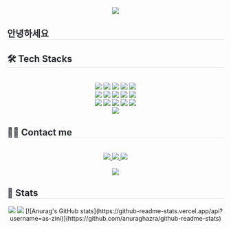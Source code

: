 <div align= "center">
    <img src="https://capsule-render.vercel.app/api?type=waving&color=0:ffffff,100:030202&height=180&text=Welcome%20to%20zini's%20github&animation=fadeIn&fontColor=000000&fontSize=50" />
    </div>
    <div style="text-align: left;"> 
    <h2 style="border-bottom: 1px solid #d8dee4; color: #282d33;"> 안녕하세요 </h2>  
    <div style="font-weight: 700; font-size: 15px; text-align: left; color: #282d33;">  </div> 
    </div>
    <div style="text-align: left;">
    <h2 style="border-bottom: 1px solid #d8dee4; color: #282d33;"> 🛠️ Tech Stacks </h2> <br> 
    <div  align= "center"> <img src="https://img.shields.io/badge/Discord-5865F2?style=social&logo=Discord&logoColor=white">
          <img src="https://img.shields.io/badge/Expo-000020?style=social&logo=Expo&logoColor=white">
          <img src="https://img.shields.io/badge/Figma-F24E1E?style=social&logo=Figma&logoColor=white">
          <img src="https://img.shields.io/badge/Firebase-FFCA28?style=social&logo=Firebase&logoColor=white">
          <img src="https://img.shields.io/badge/Git-F05032?style=social&logo=Git&logoColor=white">
          <br/><img src="https://img.shields.io/badge/Github-181717?style=social&logo=Github&logoColor=white">
          <img src="https://img.shields.io/badge/Javascript-F7DF1E?style=social&logo=Javascript&logoColor=white">
          <img src="https://img.shields.io/badge/Node.js-339933?style=social&logo=Node.js&logoColor=white">
          <img src="https://img.shields.io/badge/Notion-000000?style=social&logo=Notion&logoColor=white">
          <img src="https://img.shields.io/badge/React-61DAFB?style=social&logo=React&logoColor=white">
          <br/><img src="https://img.shields.io/badge/ReactNative-61DAFB?style=social&logo=React&logoColor=white">
          <img src="https://img.shields.io/badge/Recoil-0179f3?style=social&logo=Recoil&logoColor=white">
          <img src="https://img.shields.io/badge/Redux-764ABC?style=social&logo=Redux&logoColor=white">
          <img src="https://img.shields.io/badge/Sass-CC6699?style=social&logo=Sass&logoColor=white">
          <img src="https://img.shields.io/badge/Vercel-000000?style=social&logo=Vercel&logoColor=white">
          <br/><img src="https://img.shields.io/badge/StyledComponents-DB7093?style=social&logo=StyledComponents&logoColor=white">
          </div>
    </div>
    <div style="text-align: left;">
    <h2 style="border-bottom: 1px solid #d8dee4; color: #282d33;"> 🧑‍💻 Contact me </h2> <br> 
    <div align= "center"> <a href=https://www.instagram.com/as_zini/?hl=ko> <img src="https://img.shields.io/badge/Instagram-E4405F?style=social&logo=Instagram&logoColor=white&link=https://www.instagram.com/as_zini/?hl=ko"> </a>
         <a href=> <img src="https://img.shields.io/badge/Notion-000000?style=social&logo=Notion&logoColor=white&link="> </a>
         <a href=> <img src="https://img.shields.io/badge/Velog-20C997?style=social&logo=Velog&logoColor=white&link="> </a>
          </div>  <br> 
    <div align= "center"> <a href="https://hits.seeyoufarm.com"> <img src="https://hits.seeyoufarm.com/api/count/incr/badge.svg?url=https%3A%2F%2Fgithub.com%2Fas-zini%2F&count_bg=%23000000&title_bg=%23000000&icon=github.svg&icon_color=%23FFFFFF&title=GitHub&edge_flat=false"/></a>
       </div> 
    </div>
    <div style="text-align: left;"> 
    <h2 style="border-bottom: 1px solid #d8dee4; color: #282d33;"> 🏅 Stats </h2> <div align= "center"> <img src="https://github-readme-stats.vercel.app/api?username=as-zini&custom_title=as-zini's Github Stat&bg_color=180,000000,&title_color=000000&text_color=000000"
        /> <img src="https://github-readme-stats.vercel.app/api/top-langs/?username=as-zini&layout=compact&bg_color=180,000000,&title_color=000000&text_color=000000"
          /> 
        [![Anurag's GitHub stats](https://github-readme-stats.vercel.app/api?username=as-zini)](https://github.com/anuraghazra/github-readme-stats)
    </div> 
    </div>
    
